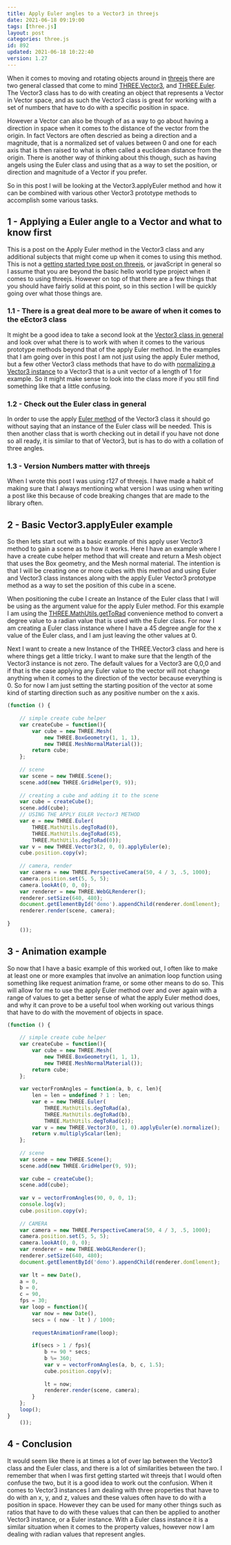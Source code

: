 ```yaml
---
title: Apply Euler angles to a Vector3 in threejs
date: 2021-06-18 09:19:00
tags: [three.js]
layout: post
categories: three.js
id: 892
updated: 2021-06-18 10:22:40
version: 1.27
---
```


When it comes to moving and rotating objects around in [threejs](https://threejs.org/docs/index.html#manual/en/introduction/Creating-a-scene) there are two general classed that come to mind [THREE.Vector3](https://threejs.org/docs/#api/en/math/Vector3), and [THREE.Euler](https://threejs.org/docs/#api/en/math/Euler). The Vector3 class has to do with creating an object that represents a Vector in Vector space, and as such the Vector3 class is great for working with a set of numbers that have to do with a specific position in space. 

However a Vector can also be though of as a way to go about having a direction in space when it comes to the distance of the vector from the origin. In fact Vectors are often descried as being a direction and a magnitude, that is a normalized set of values between 0 and one for each axis that is then raised to what is often called a euclidean distance from the origin. There is another way of thinking about this though, such as having angels using the Euler class and using that as a way to set the position, or direction and magnitude of a Vector if you prefer.

So in this post I will be looking at the Vector3.applyEuler method and how it can be combined with various other Vector3 prototype methods to accomplish some various tasks.

<!-- more -->

## 1 - Applying a Euler angle to a Vector and what to know first

This is a post on the Apply Euler method in the Vector3 class and any additional subjects that might come up when it comes to using this method. This is not a [getting started type post on threejs](/2018/04/04/threejs-getting-started/), or javaScript in general so I assume that you are beyond the basic hello world type project when it comes to using threejs. However on top of that there are a few things that you should have fairly solid at this point, so in this section I will be quickly going over what those things are.

### 1.1 - There is a great deal more to be aware of when it comes to the eEctor3 class

It might be a good idea to take a second look at the [Vector3 class in general](/2018/04/15/threejs-vector3/) and look over what there is to work with when it comes to the various prototype methods beyond that of the apply Euler method. In the examples that I am going over in this post I am not just using the apply Euler method, but a few other Vector3 class methods that have to do with [normalizing a Vector3 instance](/2021/06/14/threejs-vector3-normalize/) to a Vector3 that is a unit vector of a length of 1 for example. So it might make sense to look into the class more if you still find something like that a little confusing.

### 1.2 - Check out the Euler class in general

In order to use the apply [Euler method](/2021/04/28/threejs-euler/) of the Vector3 class it should go without saying that an instance of the Euler class will be needed. This is then another class that is worth checking out in detail if you have not done so all ready, it is similar to that of Vector3, but is has to do with a collation of three angles.

### 1.3 - Version Numbers matter with threejs

When I wrote this post I was using r127 of threejs. I have made a habit of making sure that I always mentioning what version I was using when writing a post like this because of code breaking changes that are made to the library often.

## 2 - Basic Vector3.applyEuler example

So then lets start out with a basic example of this apply user Vector3 method to gain a scene as to how it works. Here I have an example where I have a create cube helper method that will create and return a Mesh object that uses the Box geometry, and the Mesh normal material. The intention is that I will be creating one or more cubes with this method and using Euler and Vector3 class instances along with the apply Euler Vector3 prototype method as a way to set the position of this cube in a scene.

When positioning the cube I create an Instance of the Euler class that I will be using as the argument value for the apply Euler method. For this example I am using the [THREE.MathUtils.getToRad](https://threejs.org/docs/#api/en/math/MathUtils.degToRad) convenience method to convert a degree value to a radian value that is used with the Euler class. For now I am creating a Euler class instance where I have a 45 degree angle for the x value of the Euler class, and I am just leaving the other values at 0.

Next I want to create a new Instance of the THREE.Vector3 class and here is where things get a little tricky. I want to make sure that the length of the Vector3 instance is not zero. The default values for a Vector3 are 0,0,0 and if that is the case applying any Euler value to the vector will not change anything when it comes to the direction of the vector because everything is 0. So for now I am just setting the starting position of the vector at some kind of starting direction such as any positive number on the x axis.

```js
(function () {
 
    // simple create cube helper
    var createCube = function(){
        var cube = new THREE.Mesh(
            new THREE.BoxGeometry(1, 1, 1),
            new THREE.MeshNormalMaterial());
        return cube;
    };
 
    // scene
    var scene = new THREE.Scene();
    scene.add(new THREE.GridHelper(9, 9));
 
    // creating a cube and adding it to the scene
    var cube = createCube();
    scene.add(cube);
    // USING THE APPLY EULER Vector3 METHOD
    var e = new THREE.Euler(
        THREE.MathUtils.degToRad(0),
        THREE.MathUtils.degToRad(45), 
        THREE.MathUtils.degToRad(0));
    var v = new THREE.Vector3(2, 0, 0).applyEuler(e);
    cube.position.copy(v);
 
    // camera, render
    var camera = new THREE.PerspectiveCamera(50, 4 / 3, .5, 1000);
    camera.position.set(5, 5, 5);
    camera.lookAt(0, 0, 0);
    var renderer = new THREE.WebGLRenderer();
    renderer.setSize(640, 480);
    document.getElementById('demo').appendChild(renderer.domElement);
    renderer.render(scene, camera);
 
}
    ());
```

## 3 - Animation example

So now that I have a basic example of this worked out, I often like to make at least one or more examples that involve an animation loop function using something like request animation frame, or some other means to do so. This will allow for me to use the apply Euler method over and over again with a range of values to get a better sense of what the apply Euler method does, and why it can prove to be a useful tool when working out various things that have to do with the movement of objects in space.


```js
(function () {
 
    // simple create cube helper
    var createCube = function(){
        var cube = new THREE.Mesh(
            new THREE.BoxGeometry(1, 1, 1),
            new THREE.MeshNormalMaterial());
        return cube;
    };
 
    var vectorFromAngles = function(a, b, c, len){
        len = len = undefined ? 1 : len;
        var e = new THREE.Euler(
            THREE.MathUtils.degToRad(a),
            THREE.MathUtils.degToRad(b), 
            THREE.MathUtils.degToRad(c));
        var v = new THREE.Vector3(0, 1, 0).applyEuler(e).normalize();
        return v.multiplyScalar(len);
    };
 
    // scene
    var scene = new THREE.Scene();
    scene.add(new THREE.GridHelper(9, 9));
 
    var cube = createCube();
    scene.add(cube);
 
    var v = vectorFromAngles(90, 0, 0, 1);
    console.log(v);
    cube.position.copy(v);
 
    // CAMERA
    var camera = new THREE.PerspectiveCamera(50, 4 / 3, .5, 1000);
    camera.position.set(5, 5, 5);
    camera.lookAt(0, 0, 0);
    var renderer = new THREE.WebGLRenderer();
    renderer.setSize(640, 480);
    document.getElementById('demo').appendChild(renderer.domElement);
 
    var lt = new Date(),
    a = 0,
    b = 0,
    c = 90,
    fps = 30;
    var loop = function(){
        var now = new Date(),
        secs = ( now - lt ) / 1000;
 
        requestAnimationFrame(loop);
 
        if(secs > 1 / fps){
            b += 90 * secs;
            b %= 360;
            var v = vectorFromAngles(a, b, c, 1.5);
            cube.position.copy(v);
 
            lt = now;
            renderer.render(scene, camera);
        }
    };
    loop();
}
    ());
```

## 4 - Conclusion

It would seem like there is at times a lot of over lap between the Vector3 class and the Euler class, and there is a lot of similarities between the two. I remember that when I was first getting started wit threejs that I would often confuse the two, but it is a good idea to work out the confusion. When it comes to Vector3 instances I am dealing with three properties that have to do with an x, y, and z, values and these values often have to do with a position in space. However they can be used for many other things such as ratios that have to do with these values that can then be applied to another Vector3 instance, or a Euler instance. With a Euler class instance it is a similar situation when it comes to the property values, however now I am dealing with radian values that represent angles.

